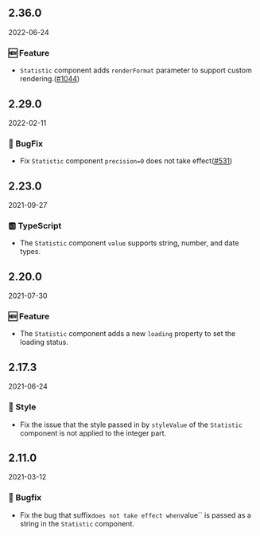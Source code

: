 ## 2.36.0

2022-06-24

### 🆕 Feature

- `Statistic` component adds `renderFormat` parameter to support custom rendering.([#1044](https://github.com/arco-design/arco-design/pull/1044))

## 2.29.0

2022-02-11

### 🐛 BugFix

- Fix `Statistic` component `precision=0` does not take effect([#531](https://github.com/arco-design/arco-design/pull/531))

## 2.23.0

2021-09-27

### 🆎 TypeScript

- The `Statistic` component `value` supports string, number, and date types.

## 2.20.0

2021-07-30

### 🆕 Feature

- The `Statistic` component adds a new `loading` property to set the loading status.

## 2.17.3

2021-06-24

### 💅 Style

- Fix the issue that the style passed in by `styleValue` of the `Statistic` component is not applied to the integer part.

## 2.11.0

2021-03-12

### 🐛 Bugfix

- Fix the bug that suffix`does not take effect when`value`` is passed as a string in the `Statistic` component.




